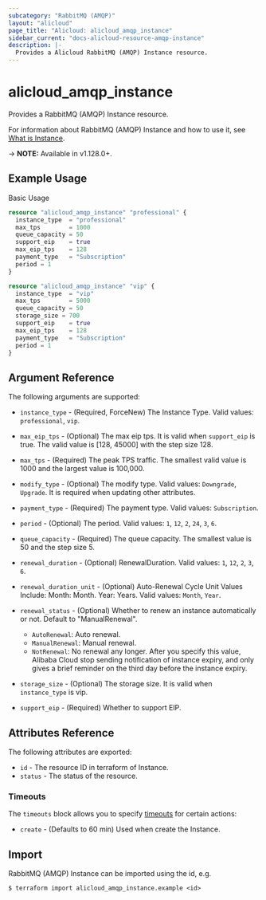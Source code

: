 ```yaml
---
subcategory: "RabbitMQ (AMQP)"
layout: "alicloud"
page_title: "Alicloud: alicloud_amqp_instance"
sidebar_current: "docs-alicloud-resource-amqp-instance"
description: |-
  Provides a Alicloud RabbitMQ (AMQP) Instance resource.
---
```


# alicloud\_amqp\_instance

Provides a RabbitMQ (AMQP) Instance resource.

For information about RabbitMQ (AMQP) Instance and how to use it, see [What is Instance](https://www.alibabacloud.com/help/doc-detail/101631.htm).

-> **NOTE:** Available in v1.128.0+.

## Example Usage

Basic Usage

```terraform
resource "alicloud_amqp_instance" "professional" {
  instance_type  = "professional"
  max_tps        = 1000
  queue_capacity = 50
  support_eip    = true
  max_eip_tps    = 128
  payment_type   = "Subscription"
  period = 1
}

resource "alicloud_amqp_instance" "vip" {
  instance_type  = "vip"
  max_tps        = 5000
  queue_capacity = 50
  storage_size = 700
  support_eip    = true
  max_eip_tps    = 128
  payment_type   = "Subscription"
  period = 1
}
```

## Argument Reference

The following arguments are supported:

* `instance_type` - (Required, ForceNew) The Instance Type. Valid values: `professional`, `vip`.
* `max_eip_tps` - (Optional) The max eip tps. It is valid when `support_eip` is true. The valid value is [128, 45000] with the step size 128.
* `max_tps` - (Required) The peak TPS traffic. The smallest valid value is 1000 and the largest value is 100,000.
* `modify_type` - (Optional) The modify type. Valid values: `Downgrade`, `Upgrade`. It is required when updating other attributes.
* `payment_type` - (Required) The payment type. Valid values: `Subscription`.
* `period` - (Optional) The period. Valid values: `1`, `12`, `2`, `24`, `3`, `6`.
* `queue_capacity` - (Required) The queue capacity. The smallest value is 50 and the step size 5.
* `renewal_duration` - (Optional) RenewalDuration. Valid values: `1`, `12`, `2`, `3`, `6`.
* `renewal_duration_unit` - (Optional) Auto-Renewal Cycle Unit Values Include: Month: Month. Year: Years. Valid values: `Month`, `Year`.
* `renewal_status` - (Optional) Whether to renew an instance automatically or not. Default to "ManualRenewal".
  - `AutoRenewal`: Auto renewal.
  - `ManualRenewal`: Manual renewal.
  - `NotRenewal`: No renewal any longer. After you specify this value, Alibaba Cloud stop sending notification of instance expiry, and only gives a brief reminder on the third day before the instance expiry.
  
* `storage_size` - (Optional) The storage size. It is valid when `instance_type` is vip.
* `support_eip` - (Required) Whether to support EIP.

## Attributes Reference

The following attributes are exported:

* `id` - The resource ID in terraform of Instance.
* `status` - The status of the resource.

### Timeouts

The `timeouts` block allows you to specify [timeouts](https://www.terraform.io/docs/configuration-0-11/resources.html#timeouts) for certain actions:

* `create` - (Defaults to 60 min) Used when create the Instance.

## Import

RabbitMQ (AMQP) Instance can be imported using the id, e.g.

```
$ terraform import alicloud_amqp_instance.example <id>
```